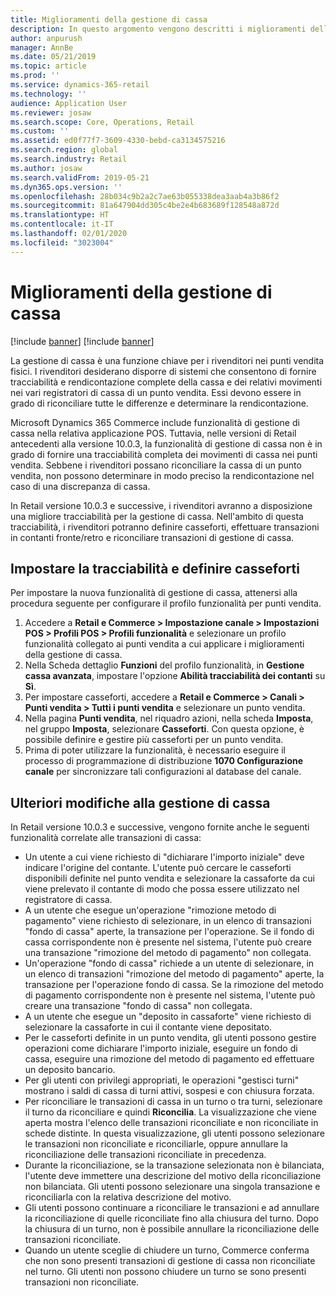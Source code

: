 ```yaml
---
title: Miglioramenti della gestione di cassa
description: In questo argomento vengono descritti i miglioramenti della gestione di cassa in POS per Dynamics 365 Commerce.
author: anpurush
manager: AnnBe
ms.date: 05/21/2019
ms.topic: article
ms.prod: ''
ms.service: dynamics-365-retail
ms.technology: ''
audience: Application User
ms.reviewer: josaw
ms.search.scope: Core, Operations, Retail
ms.custom: ''
ms.assetid: ed0f77f7-3609-4330-bebd-ca3134575216
ms.search.region: global
ms.search.industry: Retail
ms.author: josaw
ms.search.validFrom: 2019-05-21
ms.dyn365.ops.version: ''
ms.openlocfilehash: 28b034c9b2a2c7ae63b055338dea3aab4a3b86f2
ms.sourcegitcommit: 81a647904dd305c4be2e4b683689f128548a872d
ms.translationtype: HT
ms.contentlocale: it-IT
ms.lasthandoff: 02/01/2020
ms.locfileid: "3023004"
---
```

# <a name="cash-management-improvements"></a>Miglioramenti della gestione di cassa

[!include [banner](includes/banner.md)]
[!include [banner](../includes/preview-banner.md)]

La gestione di cassa è una funzione chiave per i rivenditori nei punti vendita fisici. I rivenditori desiderano disporre di sistemi che consentono di fornire tracciabilità e rendicontazione complete della cassa e dei relativi movimenti nei vari registratori di cassa di un punto vendita. Essi devono essere in grado di riconciliare tutte le differenze e determinare la rendicontazione.


Microsoft Dynamics 365 Commerce include funzionalità di gestione di cassa nella relativa applicazione POS. Tuttavia, nelle versioni di Retail antecedenti alla versione 10.0.3, la funzionalità di gestione di cassa non è in grado di fornire una tracciabilità completa dei movimenti di cassa nei punti vendita. Sebbene i rivenditori possano riconciliare la cassa di un punto vendita, non possono determinare in modo preciso la rendicontazione nel caso di una discrepanza di cassa.


In Retail versione 10.0.3 e successive, i rivenditori avranno a disposizione una migliore tracciabilità per la gestione di cassa. Nell'ambito di questa tracciabilità, i rivenditori potranno definire casseforti, effettuare transazioni in contanti fronte/retro e riconciliare transazioni di gestione di cassa.

## <a name="set-up-traceability-and-define-safes"></a>Impostare la tracciabilità e definire casseforti

Per impostare la nuova funzionalità di gestione di cassa, attenersi alla procedura seguente per configurare il profilo funzionalità per punti vendita.

1. Accedere a **Retail e Commerce \> Impostazione canale \> Impostazioni POS \> Profili POS \> Profili funzionalità** e selezionare un profilo funzionalità collegato ai punti vendita a cui applicare i miglioramenti della gestione di cassa.
2. Nella Scheda dettaglio **Funzioni** del profilo funzionalità, in **Gestione cassa avanzata**, impostare l'opzione **Abilità tracciabilità dei contanti** su **Sì**.
3. Per impostare casseforti, accedere a **Retail e Commerce \> Canali \> Punti vendita \> Tutti i punti vendita** e selezionare un punto vendita.
4. Nella pagina **Punti vendita**, nel riquadro azioni, nella scheda **Imposta**, nel gruppo **Imposta**, selezionare **Casseforti**. Con questa opzione, è possibile definire e gestire più casseforti per un punto vendita.
4. Prima di poter utilizzare la funzionalità, è necessario eseguire il processo di programmazione di distribuzione **1070 Configurazione canale** per sincronizzare tali configurazioni al database del canale.

## <a name="additional-cash-management-changes"></a>Ulteriori modifiche alla gestione di cassa

In Retail versione 10.0.3 e successive, vengono fornite anche le seguenti funzionalità correlate alle transazioni di cassa:

- Un utente a cui viene richiesto di "dichiarare l'importo iniziale" deve indicare l'origine del contante. L'utente può cercare le casseforti disponibili definite nel punto vendita e selezionare la cassaforte da cui viene prelevato il contante di modo che possa essere utilizzato nel registratore di cassa.
- A un utente che esegue un'operazione "rimozione metodo di pagamento" viene richiesto di selezionare, in un elenco di transazioni "fondo di cassa" aperte, la transazione per l'operazione. Se il fondo di cassa corrispondente non è presente nel sistema, l'utente può creare una transazione "rimozione del metodo di pagamento" non collegata.
- Un'operazione "fondo di cassa" richiede a un utente di selezionare, in un elenco di transazioni "rimozione del metodo di pagamento" aperte, la transazione per l'operazione fondo di cassa. Se la rimozione del metodo di pagamento corrispondente non è presente nel sistema, l'utente può creare una transazione "fondo di cassa" non collegata.
- A un utente che esegue un "deposito in cassaforte" viene richiesto di selezionare la cassaforte in cui il contante viene depositato.
- Per le casseforti definite in un punto vendita, gli utenti possono gestire operazioni come dichiarare l'importo iniziale, eseguire un fondo di cassa, eseguire una rimozione del metodo di pagamento ed effettuare un deposito bancario.
- Per gli utenti con privilegi appropriati, le operazioni "gestisci turni" mostrano i saldi di cassa di turni attivi, sospesi e con chiusura forzata.
- Per riconciliare le transazioni di cassa in un turno o tra turni, selezionare il turno da riconciliare e quindi **Riconcilia**. La visualizzazione che viene aperta mostra l'elenco delle transazioni riconciliate e non riconciliate in schede distinte. In questa visualizzazione, gli utenti possono selezionare le transazioni non riconciliate e riconciliarle, oppure annullare la riconciliazione delle transazioni riconciliate in precedenza.
- Durante la riconciliazione, se la transazione selezionata non è bilanciata, l'utente deve immettere una descrizione del motivo della riconciliazione non bilanciata. Gli utenti possono selezionare una singola transazione e riconciliarla con la relativa descrizione del motivo.
- Gli utenti possono continuare a riconciliare le transazioni e ad annullare la riconciliazione di quelle riconciliate fino alla chiusura del turno. Dopo la chiusura di un turno, non è possibile annullare la riconciliazione delle transazioni riconciliate.
- Quando un utente sceglie di chiudere un turno, Commerce conferma che non sono presenti transazioni di gestione di cassa non riconciliate nel turno. Gli utenti non possono chiudere un turno se sono presenti transazioni non riconciliate.
